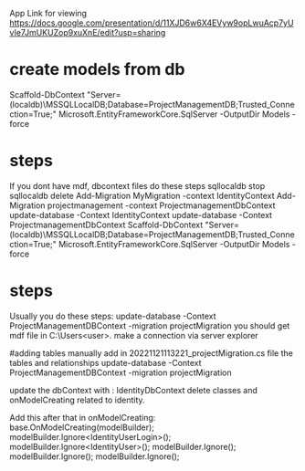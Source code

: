 App Link for viewing https://docs.google.com/presentation/d/11XJD6w6X4EVyw9opLwuAcp7yUvIe7JmUKUZop9xuXnE/edit?usp=sharing

# create models from db
Scaffold-DbContext "Server=(localdb)\MSSQLLocalDB;Database=ProjectManagementDB;Trusted_Connection=True;" Microsoft.EntityFrameworkCore.SqlServer -OutputDir Models -force


# steps
If you dont have mdf, dbcontext files do these steps 
sqllocaldb stop
sqllocaldb delete
Add-Migration MyMigration -context IdentityContext
Add-Migration projectmanagement -context ProjectmanagementDbContext
update-database -Context IdentityContext
update-database -Context ProjectmanagementDbContext
Scaffold-DbContext "Server=(localdb)\MSSQLLocalDB;Database=ProjectManagementDB;Trusted_Connection=True;" Microsoft.EntityFrameworkCore.SqlServer -OutputDir Models -force

# steps
Usually you do these steps:
update-database -Context ProjectManagementDBContext -migration projectMigration
you should get mdf file in C:\Users\<user>. make a connection via server explorer


#adding tables
manually add in 20221121113221_projectMigration.cs file the tables and relationships
update-database -Context ProjectManagementDBContext -migration projectMigration

update the dbContext with : IdentityDbContext<ApplicationUser> delete classes and onModelCreating related to identity.

Add this after that in onModelCreating: 
base.OnModelCreating(modelBuilder);
            modelBuilder.Ignore<IdentityUserLogin<string>>();
            modelBuilder.Ignore<IdentityUser<string>>();
            modelBuilder.Ignore<AspNetUserLogin>();
            modelBuilder.Ignore<AspNetUserToken>();
            modelBuilder.Ignore<AspNetUserToken>();
            

